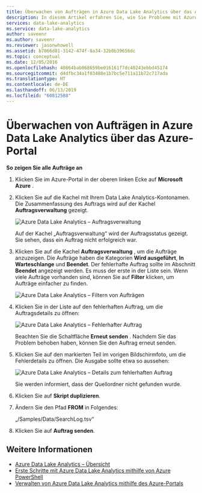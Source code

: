 ```yaml
---
title: Überwachen von Aufträgen in Azure Data Lake Analytics über das Azure-Portal
description: In diesem Artikel erfahren Sie, wie Sie Probleme mit Azure Data Lake Analytics-Aufträgen über das Azure-Portal behandeln.
services: data-lake-analytics
ms.service: data-lake-analytics
author: saveenr
ms.author: saveenr
ms.reviewer: jasonwhowell
ms.assetid: b7066d81-3142-474f-8a34-32b0b39656dc
ms.topic: conceptual
ms.date: 12/05/2016
ms.openlocfilehash: 40864bab068659be016161f7dc40243ebbd45174
ms.sourcegitcommit: d4dfbc34a1f03488e1b7bc5e711a11b72c717ada
ms.translationtype: HT
ms.contentlocale: de-DE
ms.lasthandoff: 06/13/2019
ms.locfileid: "60812588"
---
```

# <a name="monitor-jobs-in-azure-data-lake-analytics-using-the-azure-portal"></a>Überwachen von Aufträgen in Azure Data Lake Analytics über das Azure-Portal

**So zeigen Sie alle Aufträge an**

1. Klicken Sie im Azure-Portal in der oberen linken Ecke auf **Microsoft Azure** .
2. Klicken Sie auf die Kachel mit Ihrem Data Lake Analytics-Kontonamen.  Die Zusammenfassung des Auftrags wird auf der Kachel **Auftragsverwaltung** gezeigt.

    ![Azure Data Lake Analytics – Auftragsverwaltung](./media/data-lake-analytics-monitor-and-troubleshoot-tutorial/data-lake-analytics-job-management.png)

    Auf der Kachel „Auftragsverwaltung“ wird der Auftragsstatus gezeigt. Sie sehen, dass ein Auftrag nicht erfolgreich war.
3. Klicken Sie auf die Kachel **Auftragsverwaltung** , um die Aufträge anzuzeigen. Die Aufträge haben die Kategorien **Wird ausgeführt**, **In Warteschlange** und **Beendet**. Der fehlerhafte Auftrag sollte im Abschnitt **Beendet** angezeigt werden. Es muss der erste in der Liste sein. Wenn viele Aufträge vorhanden sind, können Sie auf **Filter** klicken, um Aufträge einfacher zu finden.

    ![Azure Data Lake Analytics – Filtern von Aufträgen](./media/data-lake-analytics-monitor-and-troubleshoot-tutorial/data-lake-analytics-filter-jobs.png)
4. Klicken Sie in der Liste auf den fehlerhaften Auftrag, um die Auftragsdetails zu öffnen:

    ![Azure Data Lake Analytics – Fehlerhafter Auftrag](./media/data-lake-analytics-monitor-and-troubleshoot-tutorial/data-lake-analytics-failed-job.png)

    Beachten Sie die Schaltfläche **Erneut senden** . Nachdem Sie das Problem behoben haben, können Sie den Auftrag erneut senden.
5. Klicken Sie auf den markierten Teil im vorigen Bildschirmfoto, um die Fehlerdetails zu öffnen.  Die Ausgabe sollte etwa so aussehen:

    ![Azure Data Lake Analytics – Details zum fehlerhaften Auftrag](./media/data-lake-analytics-monitor-and-troubleshoot-tutorial/data-lake-analytics-failed-job-details.png)

    Sie werden informiert, dass der Quellordner nicht gefunden wurde.
6. Klicken Sie auf **Skript duplizieren**.
7. Ändern Sie den Pfad **FROM** in Folgendes:

    „/Samples/Data/SearchLog.tsv“
8. Klicken Sie auf **Auftrag senden**.

## <a name="see-also"></a>Weitere Informationen
* [Azure Data Lake Analytics – Übersicht](data-lake-analytics-overview.md)
* [Erste Schritte mit Azure Data Lake Analytics mithilfe von Azure PowerShell](data-lake-analytics-get-started-powershell.md)
* [Verwalten von Azure Data Lake Analytics mithilfe des Azure-Portals](data-lake-analytics-manage-use-portal.md)
